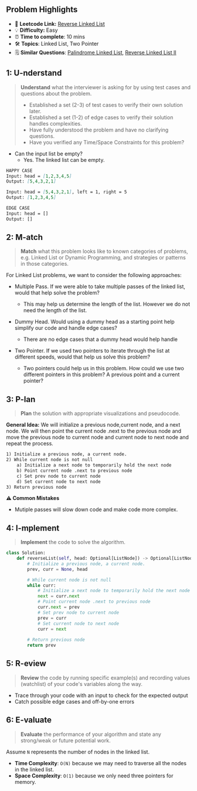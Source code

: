 ## Problem Highlights

* 🔗 **Leetcode Link:** [Reverse Linked List](https://leetcode.com/problems/reverse-linked-list/)
* 💡 **Difficulty:** Easy
* ⏰ **Time to complete**: 10 mins
* 🛠️ **Topics**: Linked List, Two Pointer
* 🗒️ **Similar Questions**: [Palindrome Linked List](https://leetcode.com/problems/palindrome-linked-list/), [Reverse Linked List II](https://leetcode.com/problems/reverse-linked-list-ii/)
    
## 1: U-nderstand
 
> **Understand** what the interviewer is asking for by using test cases and questions about the problem.
> 
> - Established a set (2-3) of test cases to verify their own solution later.
> - Established a set (1-2) of edge cases to verify their solution handles complexities.
> - Have fully understood the problem and have no clarifying questions.
> - Have you verified any Time/Space Constraints for this problem?

- Can the input list be empty?
    - Yes. The linked list can be empty.

```markdown
HAPPY CASE
Input: head = [1,2,3,4,5]
Output: [5,4,3,2,1]

Input: head = [5,4,3,2,1], left = 1, right = 5
Output: [1,2,3,4,5]

EDGE CASE
Input: head = []
Output: []
```   
    
## 2: M-atch

<!-- See https://docs.google.com/document/d/1hYT1hoOJ6pFIt8A5q-PIZmYP7pB4WqlzyUJgFx9x2mY/edit#heading=h.ya2de4n4zsds for list of algorithms based on question type-->

> **Match** what this problem looks like to known categories of problems, e.g. Linked List or Dynamic Programming, and strategies or patterns in those categories.

For Linked List problems, we want to consider the following approaches:

- Multiple Pass. If we were able to take multiple passes of the linked list, would that help solve the problem?
    - This may help us determine the length of the list. However we do not need the length of the list.

- Dummy Head. Would using a dummy head as a starting point help simplify our code and handle edge cases?
    - There are no edge cases that a dummy head would help handle

- Two Pointer. If we used two pointers to iterate through the list at different speeds, would that help us solve this problem?
    - Two pointers could help us in this problem. How could we use two different pointers in this problem? A previous point and a current pointer?



## 3: P-lan

> **Plan** the solution with appropriate visualizations and pseudocode.

**General Idea:** We will initialize a previous node,current node, and a next node. We will then point the current node .next to the previous node and move the previous node to current node and current node to next node and repeat the process. 


```markdown
1) Initialize a previous node, a current node.
2) While current node is not null
    a) Initialize a next node to temporarily hold the next node
    b) Point current node .next to previous node
    c) Set prev node to current node
    d) Set current node to next node
3) Return previous node

```

**⚠️ Common Mistakes**

* Mutiple passes will slow down code and make code more complex.

## 4: I-mplement

> **Implement** the code to solve the algorithm.

```python
class Solution:
    def reverseList(self, head: Optional[ListNode]) -> Optional[ListNode]:
        # Initialize a previous node, a current node.
        prev, curr = None, head

        # While current node is not null
        while curr:
            # Initialize a next node to temporarily hold the next node
            next = curr.next
            # Point current node .next to previous node
            curr.next = prev
            # Set prev node to current node
            prev = curr
            # Set current node to next node
            curr = next
        
        # Return previous node
        return prev
```
    
## 5: R-eview

> **Review** the code by running specific example(s) and recording values (watchlist) of your code's variables along the way.

- Trace through your code with an input to check for the expected output
- Catch possible edge cases and off-by-one errors

## 6: E-valuate

> **Evaluate** the performance of your algorithm and state any strong/weak or future potential work.

Assume `N` represents the number of nodes in the linked list.

* **Time Complexity**: `O(N)` because we may need to traverse all the nodes in the linked list.
* **Space Complexity**: `O(1)` because we only need three pointers for memory.